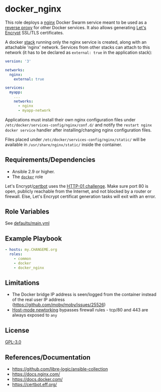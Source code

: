 docker_nginx
=============

This role deploys a [nginx](https://en.wikipedia.org/wiki/Nginx) Docker Swarm service meant to be used as a [reverse proxy](https://en.wikipedia.org/wiki/Reverse_proxy) for other Docker services. It also allows generating [Let's Encrypt](https://en.wikipedia.org/wiki/Let's_Encrypt) SSL/TLS certificates.

A docker [stack](https://docs.docker.com/engine/reference/commandline/stack/) running only the nginx service is created, along with an attachable 'nginx' network. Services from other stacks can attach to this network (it has to be declared as `external: true` in the application stack):

```yaml
version: '3'

networks:
  nginx:
    external: true

services:
  myapp:
    ...
    networks:
      - nginx
      - myapp-network
```

Applications must install their own nginx configuration files under `/etc/docker/services-config/nginx/conf.d/` and notify the `restart nginx docker service` handler after installing/changing nginx configuration files.

Files placed under `/etc/docker/services-config/nginx/static/` will be available in `/usr/share/nginx/static/` inside the container.


## Requirements/Dependencies

- Ansible 2.9 or higher.
- The [`docker`](../docker) role

Let's Encrypt/[certbot](https://certbot.eff.org/docs/using.html) uses the [HTTP-01 challenge](https://certbot.eff.org/docs/challenges.html#http-01-challenge). Make sure port 80 is open, publicly reachable from the Internet, and not blocked by a router or firewall. Else, Let's Encrypt certificat generation tasks will exit with an error.


## Role Variables

See [defaults/main.yml](defaults/main.yml)


## Example Playbook

```yaml
- hosts: my.CHANGEME.org
  roles:
    - common
    - docker
    - docker_nginx
```

## Limitations

- The Docker bridge IP address is seen/logged from the container instead of the real user IP address (https://github.com/moby/moby/issues/25526)
- [Host-mode newtorking](https://docs.docker.com/network/host/) bypasses firewall rules - tcp/80 and 443 are always exposed to `any`

## License

[GPL-3.0](../LICENSE)

## References/Documentation

- https://github.com/libre-logic/ansible-collection
- https://docs.nginx.com/
- https://docs.docker.com/
- https://certbot.eff.org/
